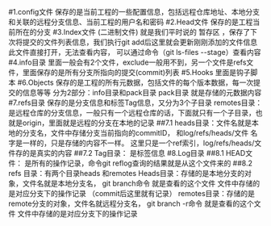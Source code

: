 #1.config文件
    保存的是当前工程的一些配置信息，包括远程仓库地址、本地分支和关联的远程分支信息、当前工程的用户名和密码
#2.Head文件
    保存的是工程当前所在的分支
#3.Index文件 (二进制文件)
    就是我们平时说的 暂存区 ，保存了下次将提交的文件列表信息，我们执行git add后这里就会更新刚刚添加的文件信息
    此文件直接打开，无法查看内容， 可以通过命令（git ls-files --stage）查看内容
#4.info目录
    里面一般会有2个文件，exclude一般用不到，另一个文件是refs文件，里面保存的是所有分支所指向的提交(commit)列表
#5.Hooks
    里面是钩子脚本
#6.Objects
    保存的是工程的所有元数据，包括文件的每个版本数据，每一次提交的信息等等
    分为2部分：info目录和pack目录
                      pack目录 就是存储的元数据内容
#7.refs目录
    保存的是分支信息和标签Tag信息，又分为3个子目录
    remotes目录：是远程仓库的分支信息，一般只有一个远程仓库的话，下面就只有一个子目录，也就是origin，里面就是远程的分支在本地的记录
   ##7.1 heads目录：文件名就是本地的分支名，文件中存储分支当前指向的commitID， 
                            和log/refs/heads/文件 名字是一样的，只是存储的内容不一样。 这里只是一个ref索引，log/refs/heads/文件存的是真实的内容
   ##7.2 Tag目录：  是标签信息
#8.Log目录
   ##8.1 HEAD文件：  是所有的操作记录，命令git reflog查询的结果就是从这个文件来的
   ##8.2 refs 目录：有两个目录heads 和remotes
             Heads目录：存储的是本地分支的对象，文件名就是本地分支名， git branch命令 就是查看的这个文件
                                              文件中存储的是对应分支下的操作记录 （commit后这里就有记录）
             remotes目录：存储的是remote分支的对象，文件名就远程分支名， git branch -r命令 就是查看的这个文件
                                                文件中存储的是对应分支下的操作记录
